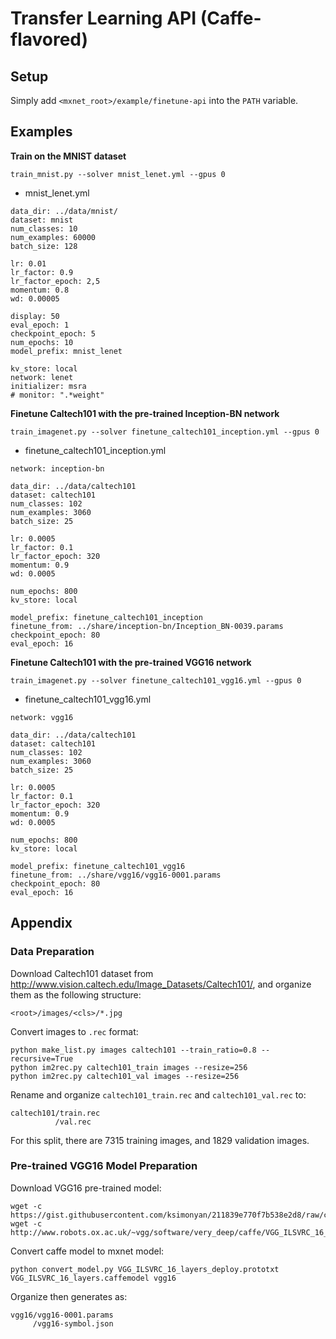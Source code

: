 Transfer Learning API (Caffe-flavored)
======================================

Setup
-----

Simply add `<mxnet_root>/example/finetune-api` into the `PATH` variable.

Examples
--------

**Train on the MNIST dataset**

```
train_mnist.py --solver mnist_lenet.yml --gpus 0
```

* mnist_lenet.yml

```
data_dir: ../data/mnist/
dataset: mnist
num_classes: 10
num_examples: 60000
batch_size: 128

lr: 0.01
lr_factor: 0.9
lr_factor_epoch: 2,5
momentum: 0.8
wd: 0.00005

display: 50
eval_epoch: 1
checkpoint_epoch: 5
num_epochs: 10
model_prefix: mnist_lenet

kv_store: local
network: lenet
initializer: msra
# monitor: ".*weight"
```

**Finetune Caltech101 with the pre-trained Inception-BN network**

```
train_imagenet.py --solver finetune_caltech101_inception.yml --gpus 0
```

* finetune_caltech101_inception.yml

```
network: inception-bn

data_dir: ../data/caltech101
dataset: caltech101
num_classes: 102
num_examples: 3060
batch_size: 25

lr: 0.0005
lr_factor: 0.1
lr_factor_epoch: 320
momentum: 0.9
wd: 0.0005

num_epochs: 800
kv_store: local

model_prefix: finetune_caltech101_inception
finetune_from: ../share/inception-bn/Inception_BN-0039.params
checkpoint_epoch: 80
eval_epoch: 16
```

**Finetune Caltech101 with the pre-trained VGG16 network**

```
train_imagenet.py --solver finetune_caltech101_vgg16.yml --gpus 0
```

* finetune_caltech101_vgg16.yml

```
network: vgg16

data_dir: ../data/caltech101
dataset: caltech101
num_classes: 102
num_examples: 3060
batch_size: 25

lr: 0.0005
lr_factor: 0.1
lr_factor_epoch: 320
momentum: 0.9
wd: 0.0005

num_epochs: 800
kv_store: local

model_prefix: finetune_caltech101_vgg16
finetune_from: ../share/vgg16/vgg16-0001.params
checkpoint_epoch: 80
eval_epoch: 16
```

Appendix
--------

### Data Preparation

Download Caltech101 dataset from <http://www.vision.caltech.edu/Image_Datasets/Caltech101/>, and organize them as the following structure:

```
<root>/images/<cls>/*.jpg
```

Convert images to `.rec` format:

```
python make_list.py images caltech101 --train_ratio=0.8 --recursive=True
python im2rec.py caltech101_train images --resize=256
python im2rec.py caltech101_val images --resize=256
```

Rename and organize `caltech101_train.rec` and `caltech101_val.rec` to:

```
caltech101/train.rec
          /val.rec
```

For this split, there are 7315 training images, and 1829 validation images.

### Pre-trained VGG16 Model Preparation

Download VGG16 pre-trained model:

```
wget -c https://gist.githubusercontent.com/ksimonyan/211839e770f7b538e2d8/raw/c3ba00e272d9f48594acef1f67e5fd12aff7a806/VGG_ILSVRC_16_layers_deploy.prototxt
wget -c http://www.robots.ox.ac.uk/~vgg/software/very_deep/caffe/VGG_ILSVRC_16_layers.caffemodel
```

Convert caffe model to mxnet model:

```
python convert_model.py VGG_ILSVRC_16_layers_deploy.prototxt VGG_ILSVRC_16_layers.caffemodel vgg16
```

Organize then generates as:

```
vgg16/vgg16-0001.params
     /vgg16-symbol.json
```